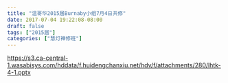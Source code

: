 ```yaml
---
title: "温哥华2015届Burnaby小组7月4日共修"
date: 2017-07-04 19:22:08-08:00
draft: false
tags: ["2015届"]
categories: ["慧灯禅修班"]
---
```

https://s3.ca-central-1.wasabisys.com/hddata/f.huidengchanxiu.net/hdv/f/attachments/280/lhtk-4-1.pptx
